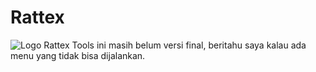 # Rattex
![Logo Rattex](https://raw.githubusercontent.com/Codex91/Rattex/main/logo.png)
Tools ini masih belum versi final, beritahu saya kalau ada menu yang tidak bisa dijalankan.
